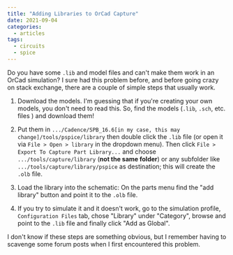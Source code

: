 ```yaml
---
title: "Adding Libraries to OrCad Capture"
date: 2021-09-04
categories:
  - articles
tags:
  - circuits
  - spice
---
```



Do you have some `.lib` and model files and can't make them work in an OrCad simulation? I sure had this problem before, and before going crazy on stack exchange, there are a couple of simple steps that usually work. 

1. Download the models. I'm guessing that if you're creating your own models, you don't need to read this. So, find the models (`.lib`, `.sch`, etc. files ) and download them!

2. Put them in `.../Cadence/SPB_16.6[in my case, this may change]/tools/pspice/library` then double click the `.lib` file (or open it via `File > Open > library` in the dropdown menu). Then click `File > Export To Capture Part Library...` and choose `.../tools/capture/library` (**not the same folder**) or any subfolder like `.../tools/capture/library/pspice`  as destination; this will create the `.olb` file.

3. Load the library into the schematic: On the parts menu find the "add library" button and point it to the `.olb` file. 

4. If you try to simulate it and it doesn't work, go to the simulation profile, `Configuration Files` tab, chose "Library" under "Category", browse and point to the `.lib` file and finally click "Add as Global".

I don't know if these steps are something obvious, but I remember having to scavenge some forum posts when I first encountered this problem.